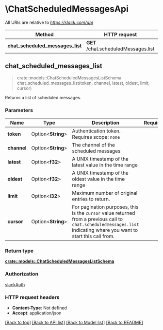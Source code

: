 # \ChatScheduledMessagesApi

All URIs are relative to *https://slack.com/api*

Method | HTTP request | Description
------------- | ------------- | -------------
[**chat_scheduled_messages_list**](ChatScheduledMessagesApi.md#chat_scheduled_messages_list) | **GET** /chat.scheduledMessages.list | 



## chat_scheduled_messages_list

> crate::models::ChatScheduledMessagesListSchema chat_scheduled_messages_list(token, channel, latest, oldest, limit, cursor)


Returns a list of scheduled messages.

### Parameters


Name | Type | Description  | Required | Notes
------------- | ------------- | ------------- | ------------- | -------------
**token** | Option<**String**> | Authentication token. Requires scope: `none` |  |
**channel** | Option<**String**> | The channel of the scheduled messages |  |
**latest** | Option<**f32**> | A UNIX timestamp of the latest value in the time range |  |
**oldest** | Option<**f32**> | A UNIX timestamp of the oldest value in the time range |  |
**limit** | Option<**i32**> | Maximum number of original entries to return. |  |
**cursor** | Option<**String**> | For pagination purposes, this is the `cursor` value returned from a previous call to `chat.scheduledmessages.list` indicating where you want to start this call from. |  |

### Return type

[**crate::models::ChatScheduledMessagesListSchema**](chat_scheduledMessages_list_schema.md)

### Authorization

[slackAuth](../README.md#slackAuth)

### HTTP request headers

- **Content-Type**: Not defined
- **Accept**: application/json

[[Back to top]](#) [[Back to API list]](../README.md#documentation-for-api-endpoints) [[Back to Model list]](../README.md#documentation-for-models) [[Back to README]](../README.md)

